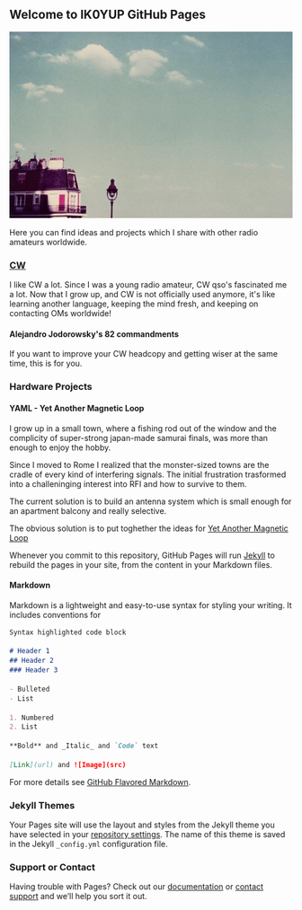 ## Welcome to IK0YUP GitHub Pages

![The Stones of the Sky](images/the_stones_of_the_sky.jpg)

Here you can find ideas and projects which I share with other radio amateurs worldwide.  


### [CW](CW/) 

I like CW a lot.  Since I was a young radio amateur, CW qso's fascinated me a lot.  Now that I grow up, and CW is not officially used anymore, it's like learning another language, keeping the mind fresh, and keeping on contacting OMs worldwide!

#### Alejandro Jodorowsky's 82 commandments

If you want to improve your CW headcopy and getting wiser at the same time, this is for you.

### Hardware Projects

#### YAML - Yet Another Magnetic Loop

I grow up in a small town, where a fishing rod out of the window and the complicity of super-strong japan-made samurai finals, was more than enough to enjoy the hobby.

Since I moved to Rome I realized that the monster-sized towns are the cradle of every kind of interfering signals.  The initial frustration trasformed into a challeninging interest into RFI and how to survive to them.

The current solution is to build an antenna system which is small enough for an apartment balcony and really selective.

The obvious solution is to put toghether the ideas for [Yet Another Magnetic Loop](projects/YAML)

Whenever you commit to this repository, GitHub Pages will run [Jekyll](https://jekyllrb.com/) to rebuild the pages in your site, from the content in your Markdown files.

#### Markdown

Markdown is a lightweight and easy-to-use syntax for styling your writing. It includes conventions for

```markdown
Syntax highlighted code block

# Header 1
## Header 2
### Header 3

- Bulleted
- List

1. Numbered
2. List

**Bold** and _Italic_ and `Code` text

[Link](url) and ![Image](src)
```

For more details see [GitHub Flavored Markdown](https://guides.github.com/features/mastering-markdown/).

### Jekyll Themes

Your Pages site will use the layout and styles from the Jekyll theme you have selected in your [repository settings](https://github.com/afrigeri/IK0YUP/settings). The name of this theme is saved in the Jekyll `_config.yml` configuration file.

### Support or Contact

Having trouble with Pages? Check out our [documentation](https://help.github.com/categories/github-pages-basics/) or [contact support](https://github.com/contact) and we’ll help you sort it out.
